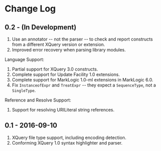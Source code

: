 # Change Log

## 0.2 - (In Development)

1.  Use an annotator -- not the parser -- to check and report constructs from a
    different XQuery version or extension.
2.  Improved error recovery when parsing library modules.

Language Support:

1.  Partial support for XQuery 3.0 constructs.
2.  Complete support for Update Facility 1.0 extensions.
3.  Complete support for MarkLogic 1.0-ml extensions in MarkLogic 6.0.
4.  Fix `InstanceofExpr` and `TreatExpr` -- they expect a `SequenceType`, not a
    `SingleType`.

Reference and Resolve Support:

1.  Support for resolving URILiteral string references.

## 0.1 - 2016-09-10

1.  XQuery file type support, including encoding detection.
2.  Conforming XQuery 1.0 syntax highlighter and parser.
